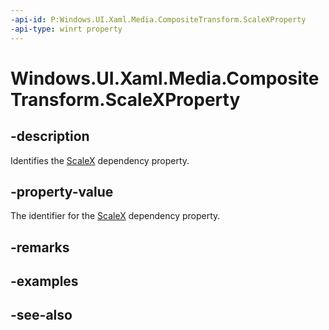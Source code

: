 ```yaml
---
-api-id: P:Windows.UI.Xaml.Media.CompositeTransform.ScaleXProperty
-api-type: winrt property
---
```


<!-- Property syntax
public Windows.UI.Xaml.DependencyProperty ScaleXProperty { get; }
-->

# Windows.UI.Xaml.Media.CompositeTransform.ScaleXProperty

## -description
Identifies the [ScaleX](compositetransform_scalex.md) dependency property.



## -property-value
The identifier for the [ScaleX](compositetransform_scalex.md) dependency property.

## -remarks

## -examples

## -see-also
